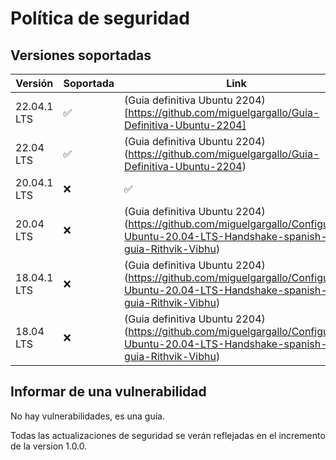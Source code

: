 # Política de seguridad

## Versiones soportadas

| Versión | Soportada | Link
| --- | --- | --- |
| 22.04.1 LTS | :white_check_mark:  | (Guia definitiva Ubuntu 2204)[https://github.com/miguelgargallo/Guia-Definitiva-Ubuntu-2204] |
| 22.04 LTS  | :white_check_mark: | (Guia definitiva Ubuntu 2204)(https://github.com/miguelgargallo/Guia-Definitiva-Ubuntu-2204) |
| 20.04.1 LTS  | :x: |  :white_check_mark:  |  (Guia definitiva Ubuntu 2204)(https://github.com/miguelgargallo/Configurar-Ubuntu-20.04-LTS-Handshake-spanish-guia-Rithvik-Vibhu) |
| 20.04 LTS  | :x: |  (Guia definitiva Ubuntu 2204)(https://github.com/miguelgargallo/Configurar-Ubuntu-20.04-LTS-Handshake-spanish-guia-Rithvik-Vibhu) |
| 18.04.1 LTS  | :x: |  (Guia definitiva Ubuntu 2204)(https://github.com/miguelgargallo/Configurar-Ubuntu-20.04-LTS-Handshake-spanish-guia-Rithvik-Vibhu) |
| 18.04 LTS  | :x: |  (Guia definitiva Ubuntu 2204)(https://github.com/miguelgargallo/Configurar-Ubuntu-20.04-LTS-Handshake-spanish-guia-Rithvik-Vibhu) |

## Informar de una vulnerabilidad

No hay vulnerabilidades, es una guía.

Todas las actualizaciones de seguridad se verán reflejadas en el incremento de la version 1.0.0.
